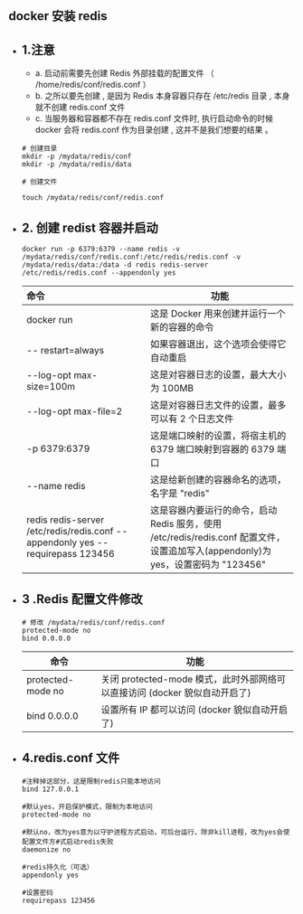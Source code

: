 ## docker 安装 redis

- ## 1.注意

  - a. 启动前需要先创建 Redis 外部挂载的配置文件 （ /home/redis/conf/redis.conf ）
  - b. 之所以要先创建 , 是因为 Redis 本身容器只存在 /etc/redis 目录 , 本身就不创建 redis.conf 文件
  - c. 当服务器和容器都不存在 redis.conf 文件时, 执行启动命令的时候 docker 会将 redis.conf 作为目录创建 , 这并不是我们想要的结果 。

  ```
  # 创建目录
  mkdir -p /mydata/redis/conf
  mkdir -p /mydata/redis/data

  # 创建文件

  touch /mydata/redis/conf/redis.conf
  ```

- ## 2. 创建 redist 容器并启动

  ```
  docker run -p 6379:6379 --name redis -v /mydata/redis/conf/redis.conf:/etc/redis/redis.conf -v /mydata/redis/data:/data -d redis redis-server /etc/redis/redis.conf --appendonly yes
  ```

  | 命令                                                                           | <center>功能 </center>                                                                                                            |
  | :----------------------------------------------------------------------------- | :-------------------------------------------------------------------------------------------------------------------------------- |
  | docker run                                                                     | 这是 Docker 用来创建并运行一个新的容器的命令                                                                                      |
  | -- restart=always                                                              | 如果容器退出，这个选项会使得它自动重启                                                                                            |
  | --log-opt max-size=100m                                                        | 这是对容器日志的设置，最大大小为 100MB                                                                                            |
  | --log-opt max-file=2                                                           | 这是对容器日志文件的设置，最多可以有 2 个日志文件                                                                                 |
  | -p 6379:6379                                                                   | 这是端口映射的设置，将宿主机的 6379 端口映射到容器的 6379 端口                                                                    |
  | --name redis                                                                   | 这是给新创建的容器命名的选项，名字是 "redis"                                                                                      |
  | redis redis-server /etc/redis/redis.conf --appendonly yes --requirepass 123456 | 这是容器内要运行的命令，启动 Redis 服务，使用 /etc/redis/redis.conf 配置文件，设置追加写入(appendonly)为 yes，设置密码为 "123456" |

- ## 3 .Redis 配置文件修改

  ```
  # 修改 /mydata/redis/conf/redis.conf
  protected-mode no
  bind 0.0.0.0
  ```

  | 命令              | <center>功能</center>                                                      |
  | ----------------- | -------------------------------------------------------------------------- |
  | protected-mode no | 关闭 protected-mode 模式，此时外部网络可以直接访问 (docker 貌似自动开启了) |
  | bind 0.0.0.0      | 设置所有 IP 都可以访问 (docker 貌似自动开启了)                             |

- ## 4.redis.conf 文件

  ```
  #注释掉这部分，这是限制redis只能本地访问
  bind 127.0.0.1

  #默认yes，开启保护模式，限制为本地访问
  protected-mode no

  #默认no，改为yes意为以守护进程方式启动，可后台运行，除非kill进程，改为yes会使配置文件方#式启动redis失败
  daemonize no

  #redis持久化（可选）
  appendonly yes

  #设置密码
  requirepass 123456
  ```
